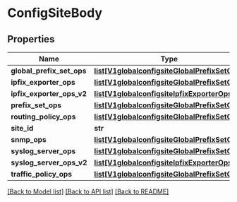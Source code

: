 # ConfigSiteBody

## Properties
Name | Type | Description | Notes
------------ | ------------- | ------------- | -------------
**global_prefix_set_ops** | [**list[V1globalconfigsiteGlobalPrefixSetOps]**](V1globalconfigsiteGlobalPrefixSetOps.md) |  | [optional] 
**ipfix_exporter_ops** | [**list[V1globalconfigsiteGlobalPrefixSetOps]**](V1globalconfigsiteGlobalPrefixSetOps.md) |  | [optional] 
**ipfix_exporter_ops_v2** | [**list[V1globalconfigsiteIpfixExporterOpsV2]**](V1globalconfigsiteIpfixExporterOpsV2.md) |  | [optional] 
**prefix_set_ops** | [**list[V1globalconfigsiteGlobalPrefixSetOps]**](V1globalconfigsiteGlobalPrefixSetOps.md) |  | [optional] 
**routing_policy_ops** | [**list[V1globalconfigsiteGlobalPrefixSetOps]**](V1globalconfigsiteGlobalPrefixSetOps.md) |  | [optional] 
**site_id** | **str** |  | [optional] 
**snmp_ops** | [**list[V1globalconfigsiteGlobalPrefixSetOps]**](V1globalconfigsiteGlobalPrefixSetOps.md) |  | [optional] 
**syslog_server_ops** | [**list[V1globalconfigsiteGlobalPrefixSetOps]**](V1globalconfigsiteGlobalPrefixSetOps.md) |  | [optional] 
**syslog_server_ops_v2** | [**list[V1globalconfigsiteIpfixExporterOpsV2]**](V1globalconfigsiteIpfixExporterOpsV2.md) |  | [optional] 
**traffic_policy_ops** | [**list[V1globalconfigsiteGlobalPrefixSetOps]**](V1globalconfigsiteGlobalPrefixSetOps.md) |  | [optional] 

[[Back to Model list]](../README.md#documentation-for-models) [[Back to API list]](../README.md#documentation-for-api-endpoints) [[Back to README]](../README.md)

